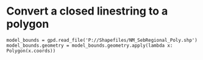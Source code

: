 # Convert a closed linestring to a polygon

```
model_bounds = gpd.read_file('P://Shapefiles/NM_SebRegional_Poly.shp')
model_bounds.geometry = model_bounds.geometry.apply(lambda x: Polygon(x.coords))
```